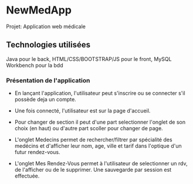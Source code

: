 # NewMedApp

Projet: Application web médicale 

## Technologies utilisées

Java pour le back,  HTML/CSS/BOOTSTRAP/JS pour le front, MySQL Workbench pour la bdd

### Présentation de l'application 

- En lançant l'application, l'utilisateur peut s'inscrire ou se connecter s'il possède deja un compte.

- Une fois connecté, l'utilisateur est sur la page d'accueil. 

- Pour changer de section il peut d'une part selectionner l'onglet de son choix (en haut) ou d'autre part scoller pour changer de page.

- L'onglet Medecins permet de rechercher/filtrer par spécialité des medécins et d'afficher leur nom, age, ville et tarif dans l'optique d'un futur rendez-vous. 

- L'onglet Mes Rendez-Vous permet à l'utilisateur de selectionner un rdv, de l'afficher ou de le supprimer. Une sauvegarde par session est effectuée. 


